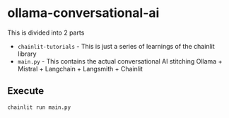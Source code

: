 # ollama-conversational-ai

This is divided into 2 parts

- `chainlit-tutorials` - This is just a series of learnings of the chainlit library
- `main.py` - This contains the actual conversational AI stitching Ollama + Mistral + Langchain + Langsmith + Chainlit

## Execute

```sh
chainlit run main.py
```
